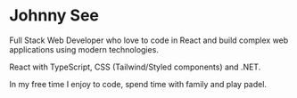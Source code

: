 # Johnny See
Full Stack Web Developer who love to code in React and build complex web applications using modern technologies.

React with TypeScript, CSS (Tailwind/Styled components) and .NET.

In my free time I enjoy to code, spend time with family and play padel.
